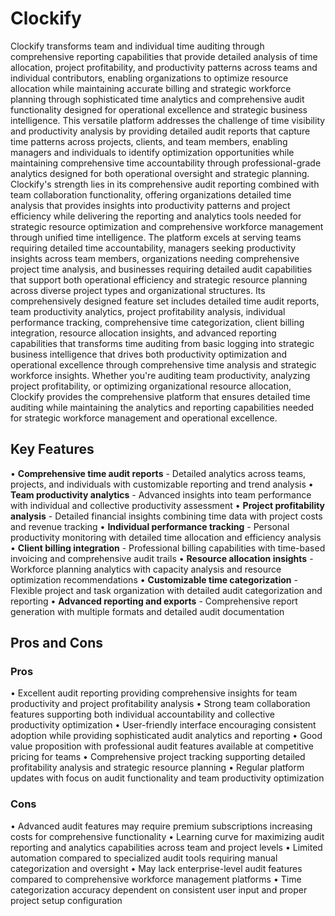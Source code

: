 # Clockify

Clockify transforms team and individual time auditing through comprehensive reporting capabilities that provide detailed analysis of time allocation, project profitability, and productivity patterns across teams and individual contributors, enabling organizations to optimize resource allocation while maintaining accurate billing and strategic workforce planning through sophisticated time analytics and comprehensive audit functionality designed for operational excellence and strategic business intelligence. This versatile platform addresses the challenge of time visibility and productivity analysis by providing detailed audit reports that capture time patterns across projects, clients, and team members, enabling managers and individuals to identify optimization opportunities while maintaining comprehensive time accountability through professional-grade analytics designed for both operational oversight and strategic planning. Clockify's strength lies in its comprehensive audit reporting combined with team collaboration functionality, offering organizations detailed time analysis that provides insights into productivity patterns and project efficiency while delivering the reporting and analytics tools needed for strategic resource optimization and comprehensive workforce management through unified time intelligence. The platform excels at serving teams requiring detailed time accountability, managers seeking productivity insights across team members, organizations needing comprehensive project time analysis, and businesses requiring detailed audit capabilities that support both operational efficiency and strategic resource planning across diverse project types and organizational structures. Its comprehensively designed feature set includes detailed time audit reports, team productivity analytics, project profitability analysis, individual performance tracking, comprehensive time categorization, client billing integration, resource allocation insights, and advanced reporting capabilities that transforms time auditing from basic logging into strategic business intelligence that drives both productivity optimization and operational excellence through comprehensive time analysis and strategic workforce insights. Whether you're auditing team productivity, analyzing project profitability, or optimizing organizational resource allocation, Clockify provides the comprehensive platform that ensures detailed time auditing while maintaining the analytics and reporting capabilities needed for strategic workforce management and operational excellence.

## Key Features

• **Comprehensive time audit reports** - Detailed analytics across teams, projects, and individuals with customizable reporting and trend analysis
• **Team productivity analytics** - Advanced insights into team performance with individual and collective productivity assessment
• **Project profitability analysis** - Detailed financial insights combining time data with project costs and revenue tracking
• **Individual performance tracking** - Personal productivity monitoring with detailed time allocation and efficiency analysis
• **Client billing integration** - Professional billing capabilities with time-based invoicing and comprehensive audit trails
• **Resource allocation insights** - Workforce planning analytics with capacity analysis and resource optimization recommendations
• **Customizable time categorization** - Flexible project and task organization with detailed audit categorization and reporting
• **Advanced reporting and exports** - Comprehensive report generation with multiple formats and detailed audit documentation

## Pros and Cons

### Pros
• Excellent audit reporting providing comprehensive insights for team productivity and project profitability analysis
• Strong team collaboration features supporting both individual accountability and collective productivity optimization
• User-friendly interface encouraging consistent adoption while providing sophisticated audit analytics and reporting
• Good value proposition with professional audit features available at competitive pricing for teams
• Comprehensive project tracking supporting detailed profitability analysis and strategic resource planning
• Regular platform updates with focus on audit functionality and team productivity optimization

### Cons
• Advanced audit features may require premium subscriptions increasing costs for comprehensive functionality
• Learning curve for maximizing audit reporting and analytics capabilities across team and project levels
• Limited automation compared to specialized audit tools requiring manual categorization and oversight
• May lack enterprise-level audit features compared to comprehensive workforce management platforms
• Time categorization accuracy dependent on consistent user input and proper project setup configuration